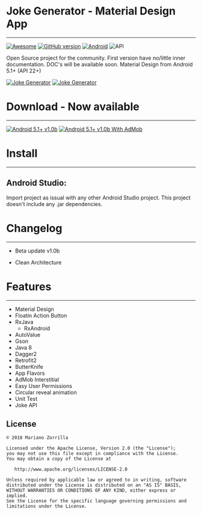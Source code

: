 # Joke Generator - Material Design App
_______________
[![Awesome](https://cdn.rawgit.com/sindresorhus/awesome/d7305f38d29fed78fa85652e3a63e154dd8e8829/media/badge.svg)](https://github.com/mkiisoft/JokeGenerator) [![GitHub version](https://d25lcipzij17d.cloudfront.net/badge.svg?id=gh&type=6&v=1.0b&x2=0)](https://github.com/mkiisoft/JokeGenerator) [![Android](https://img.shields.io/badge/language-Android-blue.svg)](https://github.com/mkiisoft/JokeGenerator) ![API](https://img.shields.io/badge/API-22%2B-brightgreen.svg?style=flat)

Open Source project for the community. First version have no/little inner documentation. DOC's will be available soon.
Material Design from Android 5.1+ (API 22+)

[![Joke Generator](https://i.imgur.com/V4sCiZy.png)](https://github.com/mkiisoft/JokeGenerator "Joke Generator")
[![Joke Generator](https://i.imgur.com/aNpJyqy.png)](https://github.com/mkiisoft/JokeGenerator "Joke Generator")

# Download - Now available
_______________
[![Android 5.1+ v1.0b](https://i.imgur.com/sBm241c.png)](https://github.com/mkiisoft/JokeGenerator/raw/master/paidFlavor/release/app-paidFlavor-release.apk "Joke Generator APK")     [![Android 5.1+ v1.0b With AdMob](https://i.imgur.com/AhJUnUZ.png)](https://github.com/mkiisoft/JokeGenerator/raw/master/freeFlavor/release/app-freeFlavor-release.apk "Joke Generator APK With AdMob")

# Install
_______________

## Android Studio:

Import project as issual with any other Android Studio project. This project doesn't include any .jar dependencies.

# Changelog
_______________

- Beta update v1.0b

- Clean Architecture

# Features
_______________

* Material Design
* Floatin Action Button
* RxJava
  * RxAndroid
* AutoValue
* Gson
* Java 8
* Dagger2
* Retrofit2
* ButterKnife
* App Flavors
* AdMob Interstitial
* Easy User Permissions
* Circular reveal animation
* Unit Test
* Joke API

License
--------

    © 2018 Mariano Zorrilla

    Licensed under the Apache License, Version 2.0 (the "License");
    you may not use this file except in compliance with the License.
    You may obtain a copy of the License at

       http://www.apache.org/licenses/LICENSE-2.0

    Unless required by applicable law or agreed to in writing, software
    distributed under the License is distributed on an "AS IS" BASIS,
    WITHOUT WARRANTIES OR CONDITIONS OF ANY KIND, either express or implied.
    See the License for the specific language governing permissions and
    limitations under the License.
    

